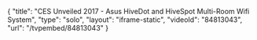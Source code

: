 {
    "title": "CES Unveiled 2017 - Asus HiveDot and HiveSpot Multi-Room Wifi System",
    "type": "solo",
    "layout": "iframe-static",
    "videoId": "84813043",
    "url": "\/tvpembed\/84813043"
}